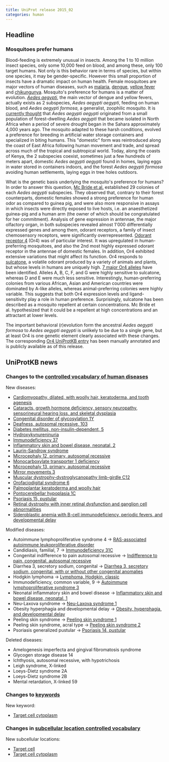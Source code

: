 ```yaml
---
title: UniProt release 2015_02
categories: human
---
```


## Headline

### Mosquitoes prefer humans

Blood-feeding is extremely unusual in insects. Among the 1 to 10 million insect species, only some 10,000 feed on blood, and among these, only 100 target humans. Not only is this behavior rare in terms of species, but within one species, it may be gender-specific. However this small proportion of insects have a dramatic impact on human health. Female mosquitoes are major vectors of human diseases, such as [malaria](http://www.who.int/mediacentre/factsheets/fs094/en/), [dengue](http://www.who.int/mediacentre/factsheets/fs117/en/), [yellow fever](http://www.who.int/mediacentre/factsheets/fs100/en/) and [chikungunya](http://www.who.int/mediacentre/factsheets/fs327/en/). Mosquito's preference for humans is a matter of evolution. [*Aedes aegypti*](http://www.uniprot.org/taxonomy/7159), the main vector of dengue and yellow fevers, actually exists as 2 subspecies, *Aedes aegypti aegypti*, feeding on human blood, and *Aedes aegypti formosa*, a generalist, zoophilic mosquito. It is [currently thought](http://www.ncbi.nlm.nih.gov/pubmed/24111703) that *Aedes aegypti aegypti* originated from a small population of forest-dwelling *Aedes aegypti* that became isolated in North Africa when a period of severe drought began in the Sahara approximately 4,000 years ago. The mosquito adapted to these harsh conditions, evolved a preference for breeding in artificial water storage containers and specialized in biting humans. This "domestic" form was reintroduced along the coast of East Africa following human movement and trade, and spread across much of the tropical and subtropical world. Today, along the coasts of Kenya, the 2 subspecies coexist, sometimes just a few hundreds of meters apart, domestic *Aedes aegypti aegypti* found in homes, laying eggs in water stored in containers indoors, and the forest *Aedes aegypti formosa* avoiding human settlements, laying eggs in tree holes outdoors.

What is the genetic basis underlying the mosquito's preference for humans? In order to answer this question, [Mc Bride et al.](http://www.ncbi.nlm.nih.gov/pubmed/25391959) established 29 colonies of each *Aedes aegypti* subspecies. They observed that, contrary to their forest counterparts, domestic females showed a strong preference for human odor as compared to guinea pig, and were also more responsive in assays in which insects were directly exposed to live hosts, i.e. an anaesthetized guinea-pig and a human arm (the owner of which should be congratulated for her commitment). Analysis of gene expression in antennae, the major olfactory organ, in both subspecies revealed almost 1'000 differentially expressed genes and among them, odorant receptors, a family of insect chemosensory receptors, were significantly overrepresented. [Odorant receptor 4](http://www.uniprot.org/uniprot/Q16EI9) (Or4) was of particular interest. It was upregulated in human-preferring mosquitoes, and also the 2nd most highly expressed odorant receptor in the antennae of domestic females. In addition, Or4 exhibited extensive variations that might affect its function. Or4 responds to [sulcatone](http://www.ebi.ac.uk/chebi/advancedSearchFT.do?searchString=CHEBI%3A16310&submit=Search+ChEBI&queryBean.stars=2), a volatile odorant produced by a variety of animals and plants, but whose levels in humans are uniquely high. [7 major Or4 alleles](http://www.uniprot.org/uniprot/Q16EI9#sequences) have been identified. Alleles A, B, C, F, and G were highly sensitive to sulcatone, whereas D and E were much less sensitive. Interestingly, human-preferring colonies from various African, Asian and American countries were dominated by A-like alleles, whereas animal-preferring colonies were highly variable. This suggests that both Or4 expression levels and ligand-sensitivity play a role in human preference. Surprisingly, sulcatone has been described as a mosquito repellent at certain concentrations. Mc Bride et al. hypothesized that it could be a repellent at high concentrations and an attractant at lower levels.

The important behavioral (r)evolution form the ancestral *Aedes aegypti formosa* to *Aedes aegypti aegypti* is unlikely to be due to a single gene, but at least Or4 is one genetic element clearly associated with these changes. The corresponding [Or4 UniProtKB entry](http://www.uniprot.org/uniprot/Q16EI9) has been manually annotated and is publicly available as of this release.

## UniProtKB news

### Changes to the [controlled vocabulary of human diseases](https://ftp.uniprot.org/pub/databases/uniprot/current_release/knowledgebase/complete/docs/humdisease)

New diseases:

-   [Cardiomyopathy, dilated, with woolly hair, keratoderma, and tooth agenesis](http://www.uniprot.org/diseases/DI-04267)
-   [Cataracts, growth hormone deficiency, sensory neuropathy, sensorineural hearing loss, and skeletal dysplasia](http://www.uniprot.org/diseases/DI-04264)
-   [Congenital disorder of glycosylation 1Y](http://www.uniprot.org/diseases/DI-04259)
-   [Deafness, autosomal recessive, 103](http://www.uniprot.org/diseases/DI-04268)
-   [Diabetes mellitus, non-insulin-dependent, 5](http://www.uniprot.org/diseases/DI-04265)
-   [Hydroxykynureninuria](http://www.uniprot.org/diseases/DI-04276)
-   [Immunodeficiency 37](http://www.uniprot.org/diseases/DI-04266)
-   [Inflammatory skin and bowel disease, neonatal, 2](http://www.uniprot.org/diseases/DI-04271)
-   [Laurin-Sandrow syndrome](http://www.uniprot.org/diseases/DI-04275)
-   [Microcephaly 12, primary, autosomal recessive](http://www.uniprot.org/diseases/DI-04262)
-   [Monocarboxylate transporter 1 deficiency](http://www.uniprot.org/diseases/DI-04263)
-   [Microcephaly 13, primary, autosomal recessive](http://www.uniprot.org/diseases/DI-04269)
-   [Mirror movements 3](http://www.uniprot.org/diseases/DI-04270)
-   [Muscular dystrophy-dystroglycanopathy limb-girdle C12](http://www.uniprot.org/diseases/DI-04274)
-   [Orofaciodigital syndrome 6](http://www.uniprot.org/diseases/DI-04278)
-   [Palmoplantar keratoderma and woolly hair](http://www.uniprot.org/diseases/DI-04260)
-   [Pontocerebellar hypoplasia 1C](http://www.uniprot.org/diseases/DI-04273)
-   [Psoriasis 15, pustular](http://www.uniprot.org/diseases/DI-04277)
-   [Retinal dystrophy with inner retinal dysfunction and ganglion cell abnormalities](http://www.uniprot.org/diseases/DI-04272)
-   [Sideroblastic anemia with B-cell immunodeficiency, periodic fevers, and developmental delay](http://www.uniprot.org/diseases/DI-04261)

Modified diseases:

-   Autoimmune lymphoproliferative syndrome 4 -&gt; [RAS-associated autoimmune leukoproliferative disorder](http://www.uniprot.org/diseases/DI-03381)
-   Candidiasis, familial, 7 -&gt; [Immunodeficiency 31C](http://www.uniprot.org/diseases/DI-03179)
-   Congenital indifference to pain autosomal recessive -&gt; [Indifference to pain, congenital, autosomal recessive](http://www.uniprot.org/diseases/DI-01231)
-   Diarrhea 3, secretory sodium, congenital -&gt; [Diarrhea 3, secretory sodium, congenital, with or without other congenital anomalies](http://www.uniprot.org/diseases/DI-01417)
-   Hodgkin lymphoma -&gt; [Lymphoma, Hodgkin, classic](http://www.uniprot.org/diseases/DI-02721)
-   Immunodeficiency, common variable, 9 -&gt; [Autoimmune lymphoproliferative syndrome 3](http://www.uniprot.org/diseases/DI-03976)
-   Neonatal inflammatory skin and bowel disease -&gt; [Inflammatory skin and bowel disease, neonatal, 1](http://www.uniprot.org/diseases/DI-03306)
-   Neu-Laxova syndrome -&gt; [Neu-Laxova syndrome 1](http://www.uniprot.org/diseases/DI-04141)
-   Obesity hyperphagia and developmental delay -&gt; [Obesity, hyperphagia, and developmental delay](http://www.uniprot.org/diseases/DI-03120)
-   Peeling skin syndrome -&gt; [Peeling skin syndrome 1](http://www.uniprot.org/diseases/DI-03006)
-   Peeling skin syndrome, acral type -&gt; [Peeling skin syndrome 2](http://www.uniprot.org/diseases/DI-02148)
-   Psoriasis generalized pustular -&gt; [Psoriasis 14, pustular](http://www.uniprot.org/diseases/DI-03262)

Deleted diseases:

-   Amelogenesis imperfecta and gingival fibromatosis syndrome
-   Glycogen storage disease 14
-   Ichthyosis, autosomal recessive, with hypotrichosis
-   Leigh syndrome, X-linked
-   Loeys-Dietz syndrome 2A
-   Loeys-Dietz syndrome 2B
-   Mental retardation, X-linked 59

### Changes to [keywords](https://ftp.uniprot.org/pub/databases/uniprot/current_release/knowledgebase/complete/docs/keywlist)

New keyword:

-   [Target cell cytoplasm](http://www.uniprot.org/keywords/KW-1266)

### Changes in [subcellular location controlled vocabulary](https://ftp.uniprot.org/pub/databases/uniprot/current_release/knowledgebase/complete/docs/subcell)

New subcellular locations:

-   [Target cell](http://www.uniprot.org/locations/SL-0487)
-   [Target cell cytoplasm](http://www.uniprot.org/locations/SL-0486)
